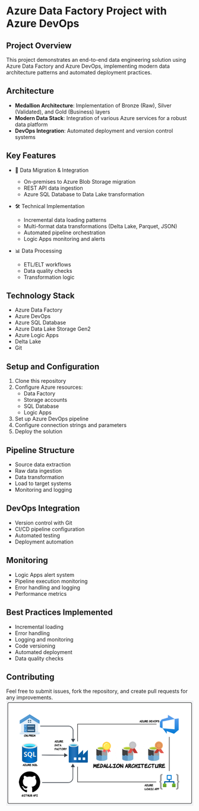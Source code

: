 # Azure Data Factory Project with Azure DevOps

## Project Overview
This project demonstrates an end-to-end data engineering solution using Azure Data Factory and Azure DevOps, implementing modern data architecture patterns and automated deployment practices.

## Architecture
- **Medallion Architecture**: Implementation of Bronze (Raw), Silver (Validated), and Gold (Business) layers
- **Modern Data Stack**: Integration of various Azure services for a robust data platform
- **DevOps Integration**: Automated deployment and version control systems

## Key Features
- 🔄 Data Migration & Integration
  - On-premises to Azure Blob Storage migration
  - REST API data ingestion
  - Azure SQL Database to Data Lake transformation
  
- 🛠️ Technical Implementation
  - Incremental data loading patterns
  - Multi-format data transformations (Delta Lake, Parquet, JSON)
  - Automated pipeline orchestration
  - Logic Apps monitoring and alerts

- 📊 Data Processing
  - ETL/ELT workflows
  - Data quality checks
  - Transformation logic
  
## Technology Stack
- Azure Data Factory
- Azure DevOps
- Azure SQL Database
- Azure Data Lake Storage Gen2
- Azure Logic Apps
- Delta Lake
- Git

## Setup and Configuration
1. Clone this repository
2. Configure Azure resources:
   - Data Factory
   - Storage accounts
   - SQL Database
   - Logic Apps
3. Set up Azure DevOps pipeline
4. Configure connection strings and parameters
5. Deploy the solution

## Pipeline Structure
- Source data extraction
- Raw data ingestion
- Data transformation
- Load to target systems
- Monitoring and logging

## DevOps Integration
- Version control with Git
- CI/CD pipeline configuration
- Automated testing
- Deployment automation

## Monitoring
- Logic Apps alert system
- Pipeline execution monitoring
- Error handling and logging
- Performance metrics

## Best Practices Implemented
- Incremental loading
- Error handling
- Logging and monitoring
- Code versioning
- Automated deployment
- Data quality checks

## Contributing
Feel free to submit issues, fork the repository, and create pull requests for any improvements.
![Diagram](architecture.png)

